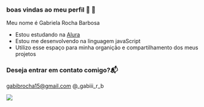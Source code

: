 ### boas vindas ao meu perfil 👋 💙

Meu nome é Gabriela Rocha Barbosa

- Estou estudando na [Alura](https://www.alura.com.br/)
- Estou me desenvolvendo na linguagem javaScript 
- Utilizo esse espaço para minha organição e compartilhamento dos meus projetos

### Deseja entrar em contato comigo?📬

gabibrocha15@gmail.com
@_gabiii_r_b


![](https://media1.tenor.com/m/m-2XXQuq-OwAAAAd/peace-out.gif)


